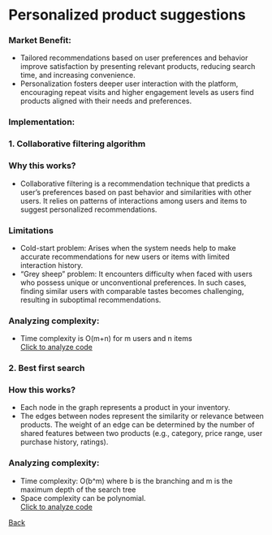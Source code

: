 # Personalized product suggestions
### Market Benefit: 
 - Tailored recommendations based on user preferences and behavior improve satisfaction by presenting relevant products, reducing search time, and increasing convenience.
 - Personalization fosters deeper user interaction with the platform, encouraging repeat visits and higher engagement levels as users find products aligned with their needs and preferences.
### Implementation: <br>
### 1. Collaborative filtering algorithm <br>
  ### Why this works? <br>
  - Collaborative filtering is a recommendation technique that predicts a user’s preferences based on past behavior and similarities with other users. It relies on patterns of interactions among users and items to suggest personalized recommendations.
  ### Limitations <br>
  - Cold-start problem: Arises when the system needs help to make accurate recommendations for new users or items with limited interaction history.
  - “Grey sheep” problem: It encounters difficulty when faced with users who possess unique or unconventional preferences. In such cases, finding similar users with comparable tastes becomes challenging, resulting in suboptimal recommendations.<br>
  ### Analyzing complexity:
  - Time complexity is O(m+n) for m users and n items <br>
  [Click to analyze code](https://www.algolia.com/doc/guides/managing-results/must-do/custom-ranking/how-to/bayesian-average/)
### 2. Best first search <br>
  ### How this works? <br>
  - Each node in the graph represents a product in your inventory.
  - The edges between nodes represent the similarity or relevance between products. The weight of an edge can be determined by the number of shared features  between two products (e.g., category, price range, user purchase history, ratings).<br>
  ### Analyzing complexity:
  - Time complexity: O(b^m) where b is the branching and m is the maximum depth of the search tree
  - Space complexity can be polynomial. <br>
  [Click to analyze code](https://www.algolia.com/doc/guides/managing-results/must-do/custom-ranking/how-to/bayesian-average/)
  
[Back](README.md#applying-dsa-to-achieve-key-functionalities)
